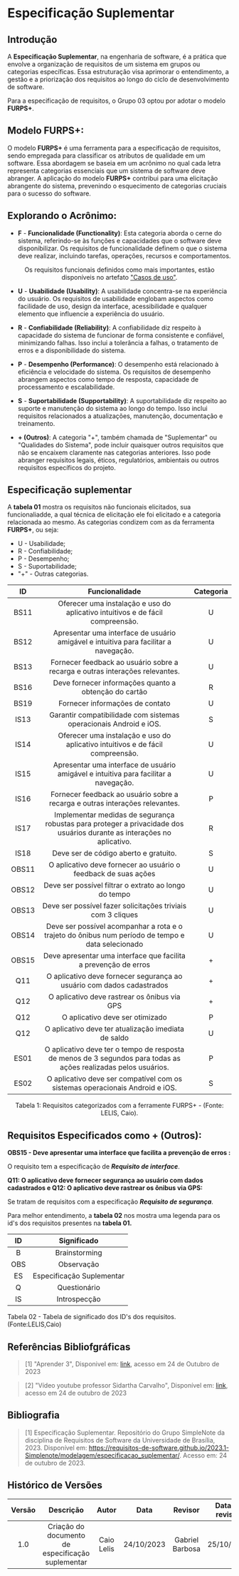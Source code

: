 # Especificação Suplementar

## Introdução

A **Especificação Suplementar**, na engenharia de software, é a prática que envolve a organização de requisitos de um sistema em grupos ou categorias específicas. Essa estruturação visa aprimorar o entendimento, a gestão e a priorização dos requisitos ao longo do ciclo de desenvolvimento de software.

Para a especificação de requisitos, o Grupo 03 optou por adotar o modelo **FURPS+**.


## Modelo FURPS+: 

O modelo **FURPS+** é uma ferramenta para a especificação de requisitos, sendo empregada para classificar os atributos de qualidade em um software. Essa abordagem se baseia em um acrônimo no qual cada letra representa categorias essenciais que um sistema de software deve abranger. A aplicação do modelo **FURPS+** contribui para uma elicitação abrangente do sistema, prevenindo o esquecimento de categorias cruciais para o sucesso do software.

## Explorando o Acrônimo:

- **F** - **Funcionalidade (Functionality)**: Esta categoria aborda o cerne do sistema, referindo-se às funções e capacidades que o software deve disponibilizar. Os requisitos de funcionalidade definem o que o sistema deve realizar, incluindo tarefas, operações, recursos e comportamentos.
<div style="text-align: center">
<p> Os requisitos funcionais definidos como mais importantes, estão disponíveis no artefato <a href="https://requisitos-de-software.github.io/2023.2-BRBMobilidade/Modelagem/03-casos-de-uso/">"Casos de uso"</a>.</p>
</div>

- **U** - **Usabilidade (Usability)**: A usabilidade concentra-se na experiência do usuário. Os requisitos de usabilidade englobam aspectos como facilidade de uso, design da interface, acessibilidade e qualquer elemento que influencie a experiência do usuário.

- **R** - **Confiabilidade (Reliability)**: A confiabilidade diz respeito à capacidade do sistema de funcionar de forma consistente e confiável, minimizando falhas. Isso inclui a tolerância a falhas, o tratamento de erros e a disponibilidade do sistema.

- **P** - **Desempenho (Performance)**: O desempenho está relacionado à eficiência e velocidade do sistema. Os requisitos de desempenho abrangem aspectos como tempo de resposta, capacidade de processamento e escalabilidade.

- **S** - **Suportabilidade (Supportability)**: A suportabilidade diz respeito ao suporte e manutenção do sistema ao longo do tempo. Isso inclui requisitos relacionados a atualizações, manutenção, documentação e treinamento.

- **+ (Outros)**: A categoria "+", também chamada de "Suplementar" ou "Qualidades do Sistema", pode incluir quaisquer outros requisitos que não se encaixem claramente nas categorias anteriores. Isso pode abranger requisitos legais, éticos, regulatórios, ambientais ou outros requisitos específicos do projeto.


## Especificação suplementar

A **tabela 01** mostra os requisitos não funcionais elicitados, sua funcionaliadde, a qual técnica de elicitação ele foi elicitado e a categoria relacionada ao mesmo. As categorias condizem com as da ferramenta **FURPS+**, ou seja:

- U - Usabilidade;
- R - Confiabilidade; 
- P - Desempenho;
- S - Suportabilidade;
- "+" - Outras categorias.


| ID   | Funcionalidade                                       | Categoria   |
| :--: | :--------------------------------------------------: | :---------: |
| BS11 | Oferecer uma instalação e uso do aplicativo intuitivos e de fácil compreensão. |     U       |
| BS12 | Apresentar uma interface de usuário amigável e intuitiva para facilitar a navegação. |    U        |
| BS13 | Fornecer feedback ao usuário sobre a recarga e outras interações relevantes. |    U        |
| BS16 | Deve fornecer informações quanto a obtenção do cartão |      R      |
| BS19 | Fornecer informações de contato |      U     |
| IS13 | Garantir compatibilidade com sistemas operacionais Android e iOS. |      S      |
| IS14 | Oferecer uma instalação e uso do aplicativo intuitivos e de fácil compreensão. |   U          |
| IS15 | Apresentar uma interface de usuário amigável e intuitiva para facilitar a navegação. |    U        |
| IS16 | Fornecer feedback ao usuário sobre a recarga e outras interações relevantes. |  P          |
| IS17 | Implementar medidas de segurança robustas para proteger a privacidade dos usuários durante as interações no aplicativo. |    R         |
| IS18   | Deve ser de código aberto e gratuito. |     S       |
| OBS11 | O aplicativo deve fornecer ao usuário o feedback de suas ações |      U      |
| OBS12 | Deve ser possível filtrar o extrato ao longo do tempo |      U      |
| OBS13 | Deve ser possível fazer solicitações triviais com 3 cliques |    U        |
| OBS14 | Deve ser possível acompanhar a rota e o trajeto do ônibus num período de tempo e data selecionado |       U     |
| OBS15 | Deve apresentar uma interface que facilita a prevenção de erros |      +      |
| Q11 | O aplicativo deve fornecer segurança ao usuário com dados cadastrados |        +    |
| Q12 | O aplicativo deve rastrear os ônibus via GPS |      +      |
| Q12 | O aplicativo deve ser otimizado |       P     |
| Q12 | O aplicativo deve ter atualização imediata de saldo |   U         |
| ES01 | O aplicativo deve ter o tempo de resposta de menos de 3 segundos para todas as ações realizadas pelos usuários. |      P      |
| ES02 | O aplicativo deve ser compatível com os sistemas operacionais Android e iOS. |      S      |

<div style="text-align: center">
<p> Tabela 1: Requisitos categorizados com a ferramente FURPS+  - (Fonte: LELIS, Caio).</p>
</div>

## Requisitos Especificados como + (Outros):

 **OBS15 - Deve apresentar uma interface que facilita a prevenção de erros :** 

O requisito tem a especificação de ***Requisito de interface***.

 **Q11: O aplicativo deve fornecer segurança ao usuário com dados cadastrados e Q12: O aplicativo deve rastrear os ônibus via GPS:**

Se tratam de requisitos com a especificação ***Requisito de segurança***.

Para melhor entendimento, a **tabela 02** nos mostra uma legenda para os id's dos requisitos presentes na **tabela 01.**


<div align="center">
  <table>
    <thead>
      <tr>
        <th><strong>ID</strong></th>
        <th><strong>Significado</strong></th>
      </tr>
    </thead>
    <tbody>
      <tr>
        <td align="center">B</td>
        <td align="center">Brainstorming</td>
      </tr>
      <tr>
        <td align="center">OBS</td>
        <td align="center">Observação</td>
      </tr>
      <tr>
        <td align="center">ES</td>
        <td align="center">Especificação Suplementar</td>
      </tr>
      <tr>
        <td align="center">Q</td>
        <td align="center">Questionário</td>
      </tr>
      <tr>
        <td align="center">IS</td>
        <td align="center">Introspecção</td>
      </tr>
    </tbody>
  </table>
</div>

<p style="text-align: center;">

Tabela 02 - Tabela de significado dos ID's dos requisitos. (Fonte:LELIS,Caio)

</p>


## **Referências Bibliofgráficas**
> [1] "Aprender 3", Disponivel em: [link](https://aprender3.unb.br/pluginfile.php/2692804/mod_resource/content/7/Lista%20de%20exerci%CC%81cios%20Modelagem%20de%20Requisitos%20-%20Modelagem%20de%20Requisitos-%20Use%20Case%20-%20Especificac%CC%A7a%CC%83o%20Suplementar.pdf), acesso em 24 de Outubro de 2023

> [2] "Vídeo youtube professor Sidartha Carvalho", Disponível em: [link](https://www.youtube.com/watch?v=FLSqAFtJ-kg), acesso em 24 de outubro de 2023


## **Bibliografia** 
> [1] Especificação Suplementar. Repositório do Grupo SimpleNote da disciplina de Requisitos de Software da Universidade de Brasília, 2023. Disponível em: <https://requisitos-de-software.github.io/2023.1-Simplenote/modelagem/especificacao_suplementar/>. Acesso em: 24 de outubro de 2023.


## **Histórico de Versões**

| Versão |          Descrição              |     Autor      |      Data      |   Revisor     |    Data de revisão    |  
|:------:|:-------------------------------:|:--------------:|:--------------:|:-------------:|:---------------------:|
|  1.0   | Criação do documento de especificação suplementar |   Caio Lelis   |   24/10/2023   | Gabriel Barbosa |  25/10/2023    |
